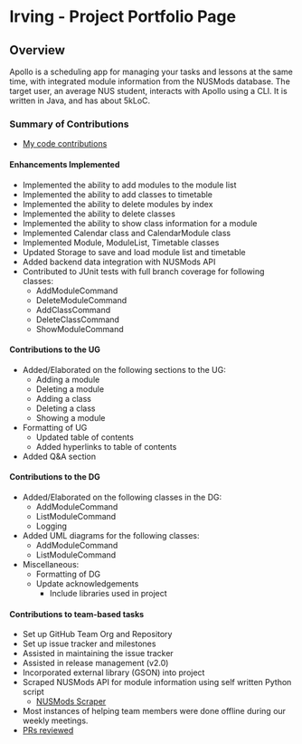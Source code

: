 # Irving - Project Portfolio Page

## Overview
Apollo is a scheduling app for managing your tasks and lessons at the same time,
with integrated module information from the NUSMods database.
The target user, an average NUS student, interacts with Apollo using a CLI.
It is written in Java, and has about 5kLoC.

### Summary of Contributions
- [My code contributions](https://nus-cs2113-ay2223s2.github.io/tp-dashboard/?search=irving&sort=totalCommits%20dsc&sortWithin=title&timeframe=commit&mergegroup=&groupSelect=groupByRepos&breakdown=true&checkedFileTypes=docs~functional-code~test-code~other&since=2023-02-17&tabOpen=true&tabType=authorship&zFR=false&tabAuthor=irving11119&tabRepo=AY2223S2-CS2113-T13-4%2Ftp%5Bmaster%5D&authorshipIsMergeGroup=false&authorshipFileTypes=docs~functional-code~test-code~other&authorshipIsBinaryFileTypeChecked=false&authorshipIsIgnoredFilesChecked=false)

#### Enhancements Implemented
- Implemented the ability to add modules to the module list 
- Implemented the ability to add classes to timetable
- Implemented the ability to delete modules by index
- Implemented the ability to delete classes
- Implemented the ability to show class information for a module
- Implemented Calendar class and CalendarModule class
- Implemented Module, ModuleList, Timetable classes
- Updated Storage to save and load module list and timetable
- Added backend data integration with NUSMods API
- Contributed to JUnit tests with full branch coverage for following classes:
  - AddModuleCommand
  - DeleteModuleCommand
  - AddClassCommand
  - DeleteClassCommand
  - ShowModuleCommand

#### Contributions to the UG
- Added/Elaborated on the following sections to the UG:
  - Adding a module
  - Deleting a module
  - Adding a class
  - Deleting a class
  - Showing a module
- Formatting of UG
  - Updated table of contents
  - Added hyperlinks to table of contents
- Added Q&A section

#### Contributions to the DG
- Added/Elaborated on the following classes in the DG:
  - AddModuleCommand
  - ListModuleCommand
  - Logging
- Added UML diagrams for the following classes:
  - AddModuleCommand
  - ListModuleCommand
- Miscellaneous:
  - Formatting of DG
  - Update acknowledgements
    - Include libraries used in project

#### Contributions to team-based tasks
- Set up GitHub Team Org and Repository
- Set up issue tracker and milestones
- Assisted in maintaining the issue tracker
- Assisted in release management (v2.0)
- Incorporated external library (GSON) into project
- Scraped NUSMods API for module information using self written Python script
  - [NUSMods Scraper](https://github.com/irving11119/NUSMods-Scraper)
- Most instances of helping team members were done offline during our weekly meetings. 
- [PRs reviewed](https://github.com/AY2223S2-CS2113-T13-4/tp/pulls?q=is%3Apr+reviewed-by%3Airving11119+)


